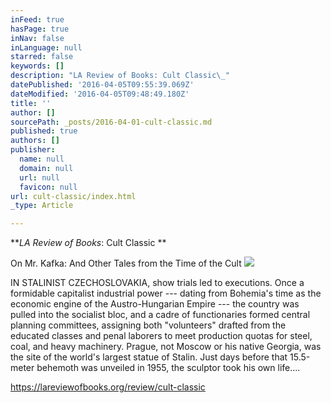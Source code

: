 ```yaml
---
inFeed: true
hasPage: true
inNav: false
inLanguage: null
starred: false
keywords: []
description: "LA Review of Books: Cult Classic\_"
datePublished: '2016-04-05T09:55:39.069Z'
dateModified: '2016-04-05T09:48:49.180Z'
title: ''
author: []
sourcePath: _posts/2016-04-01-cult-classic.md
published: true
authors: []
publisher:
  name: null
  domain: null
  url: null
  favicon: null
url: cult-classic/index.html
_type: Article

---
```

**_LA Review of Books_: Cult Classic **

On Mr. Kafka: And Other Tales from the Time of the Cult
![](https://the-grid-user-content.s3-us-west-2.amazonaws.com/ac750891-3417-4085-b904-8463b6f745e1.jpg)

IN STALINIST CZECHOSLOVAKIA, show trials led to executions. Once a formidable capitalist industrial power --- dating from Bohemia's time as the economic engine of the Austro-Hungarian Empire --- the country was pulled into the socialist bloc, and a cadre of functionaries formed central planning committees, assigning both "volunteers" drafted from the educated classes and penal laborers to meet production quotas for steel, coal, and heavy machinery. Prague, not Moscow or his native Georgia, was the site of the world's largest statue of Stalin. Just days before that 15.5-meter behemoth was unveiled in 1955, the sculptor took his own life.­...

https://lareviewofbooks.org/review/cult-classic